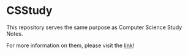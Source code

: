 # CSStudy

This repository serves the same purpose as Computer Science Study Notes.

For more information on them, please visit the [link](https://github.com/kekeandzeyu/Computer-Science-Study-Notes)!
